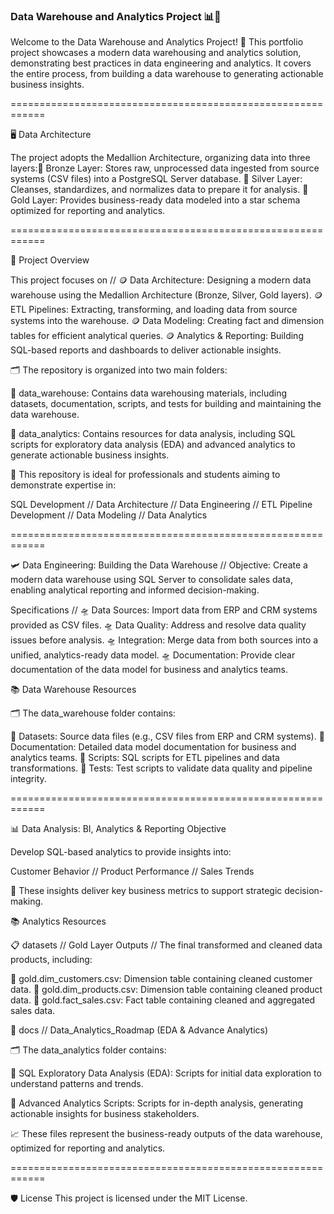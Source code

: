 ### Data Warehouse and Analytics Project 📊💸

Welcome to the Data Warehouse and Analytics Project! 🚀 This portfolio project showcases a modern data warehousing and analytics solution, demonstrating best practices in data engineering and analytics. It covers the entire process, from building a data warehouse to generating actionable business insights.

============================================================

🖥 Data Architecture 

The project adopts the Medallion Architecture, organizing data into three layers:🥉 Bronze Layer: Stores raw, unprocessed data ingested from source systems (CSV files) into a PostgreSQL Server database. 🥈 Silver Layer: Cleanses, standardizes, and normalizes data to prepare it for analysis. 🥇 Gold Layer: Provides business-ready data modeled into a star schema optimized for reporting and analytics.

============================================================

📖 Project Overview

This project focuses on // 🪙 Data Architecture: Designing a modern data warehouse using the Medallion Architecture (Bronze, Silver, Gold layers). 🪙 ETL Pipelines: Extracting, transforming, and loading data from source systems into the warehouse. 🪙 Data Modeling: Creating fact and dimension tables for efficient analytical queries. 🪙 Analytics & Reporting: Building SQL-based reports and dashboards to deliver actionable insights.

🗂 The repository is organized into two main folders:

📂 data_warehouse: Contains data warehousing materials, including datasets, documentation, scripts, and tests for building and maintaining the data warehouse.

📂 data_analytics: Contains resources for data analysis, including SQL scripts for exploratory data analysis (EDA) and advanced analytics to generate actionable business insights.


🎯 This repository is ideal for professionals and students aiming to demonstrate expertise in:

SQL Development // Data Architecture // Data Engineering // ETL Pipeline Development // Data Modeling // Data Analytics

============================================================

🛩 Data Engineering: Building the Data Warehouse // Objective: Create a modern data warehouse using SQL Server to consolidate sales data, enabling analytical reporting and informed decision-making.

Specifications // 🛸 Data Sources: Import data from ERP and CRM systems provided as CSV files. 🛸 Data Quality: Address and resolve data quality issues before analysis. 🛸 Integration: Merge data from both sources into a unified, analytics-ready data model. 🛸 Documentation: Provide clear documentation of the data model for business and analytics teams.

📚 Data Warehouse Resources

🗂 The data_warehouse folder contains:

📂 Datasets: Source data files (e.g., CSV files from ERP and CRM systems).
📂 Documentation: Detailed data model documentation for business and analytics teams.
📂 Scripts: SQL scripts for ETL pipelines and data transformations.
📂 Tests: Test scripts to validate data quality and pipeline integrity.

============================================================

📊 Data Analysis: BI, Analytics & Reporting
Objective

Develop SQL-based analytics to provide insights into:

Customer Behavior // Product Performance // Sales Trends

🔎 These insights deliver key business metrics to support strategic decision-making.

📚 Analytics Resources

📋 datasets // Gold Layer Outputs // The final transformed and cleaned data products, including:

🏅 gold.dim_customers.csv: Dimension table containing cleaned customer data.
🏅 gold.dim_products.csv: Dimension table containing cleaned product data.
🏅 gold.fact_sales.csv: Fact table containing cleaned and aggregated sales data.

📑 docs // Data_Analytics_Roadmap (EDA & Advance Analytics)

🗂 The data_analytics folder contains:

📂 SQL Exploratory Data Analysis (EDA): Scripts for initial data exploration to understand patterns and trends.

📂 Advanced Analytics Scripts: Scripts for in-depth analysis, generating actionable insights for business stakeholders.

📈 These files represent the business-ready outputs of the data warehouse, optimized for reporting and analytics.

============================================================

🛡️ License
This project is licensed under the MIT License.

